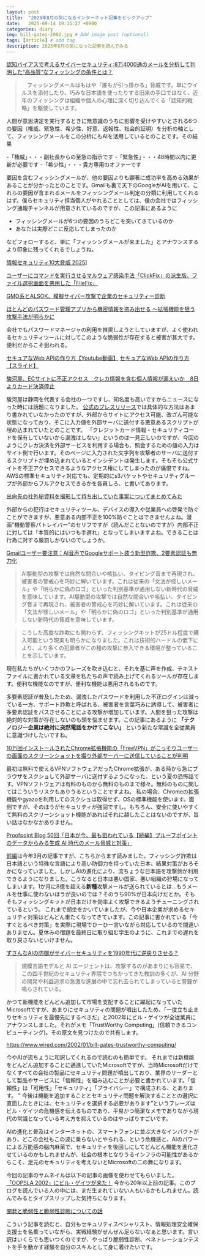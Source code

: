 ```yaml
---
layout: post
title:  "2025年8月の気になるインターネット記事をピックアップ"
date:   2025-09-14 19:15:27 +0900
categories: diary
img: bill-gates-2002.jpg # Add image post (optional)
tags: [article] # add tag
description: 2025年8月の気になった記事を読んでみる
---
```


[認知バイアスで考えるサイバーセキュリティ:8万4000通のメールを分析して判明した“高品質”なフィッシングの条件とは？](https://www.itmedia.co.jp/enterprise/articles/2508/01/news013.html)

>　フィッシングメールはもはや「誰もが引っ掛かる」脅威です。単にウイルスを添付したり、巧みな日本語を使ったりする旧来の手口ではなく、近年のフィッシングは組織や個人の心理に深く切り込んでくる「認知的戦略」を駆使しています。

人間が意思決定を実行するときに無意識のうちに影響を受けやすいとされる6つの要因（権威、緊急性、希少性、好意、返報性、社会的証明）を分析の軸として、フィッシングメールをこの分析にもAIを活用しているとのことです。その結果

-「権威」・・・副社長からの至急の指示です
-「緊急性」・・・48時間以内に更新が必要です
-「希少性」・・・貴方専用のオファーです

要因を含むフィッシングメールが、他の要因よりも顕著に成功率を高める効果があることが分かったとのことです。Gmailも裏で天下のGoogleがAIを用いて、これらの要因が含まれるメールをフィッシングメール判定の分類に利用してくれるはず。僕らセキュリティ担当個人がやれることとしては、僕の会社ではフィッシング通報チャンネルが用意されているのですが、この記事にあるように

- フィッシングメールが6つの要因のうちどこを突いてきているのか
- あなたは実際どこに反応してしまったのか

などフォローすると、単に「フィッシングメールが来ました」とアナウンスするより印象に残ってくれるでしょうね。

[情報セキュリティ10大脅威 2025](https://www.ipa.go.jp/security/10threats/10threats2025.html)]

[ユーザーにコマンドを実行させるマルウェア感染手法「ClickFix」の派生版、ファイル選択画面を悪用した「FileFix」](https://internet.watch.impress.co.jp/docs/news/2035100.html)

[GMO系とALSOK、模擬サイバー攻撃で企業のセキュリティー診断](https://www.nikkei.com/article/DGXZQOUC2843E0Y5A720C2000000/)

[ほとんどのパスワード管理アプリから機密情報を盗み出せる ～拡張機能を狙う攻撃手法が明らかに](https://forest.watch.impress.co.jp/docs/news/2040917.html)

会社でもパスワードマネージャの利用を推奨しようとしていますが、よく使われるセキュリティツールに対してこのような脆弱性が存在すると被害が甚大です。便利だからこそ狙われる。

[セキュアなWeb APIの作り方【Youtube動画】](https://www.youtube.com/watch?v=p3VmoPKrBNs)
[セキュアなWeb APIの作り方【スライド】](https://speakerdeck.com/oracle4engineer/secure-web-ap)


[駿河屋、ECサイトに不正アクセス　クレカ情報を含む個人情報が漏えいか　8日よりカード決済停止](https://www.itmedia.co.jp/news/articles/2508/09/news034.html)

駿河屋は静岡を代表する会社の一つですし、知名度も高いですからニュースになった時には話題になりました。
[公式のプレスリリース](https://www.suruga-ya.jp/feature/osirase/2025_08_08.html)では具体的な方法はあまり書かれていなかったのですが、外部からサイトにアクセス可能、改ざん可能な状態になっており、そこに入力値を外部サーバに送付する悪意あるスクリプトが埋め込まれていたとのことです。
「クレジットカード情報・セキュリティコードを保有していないから漏洩はしない」というのは一見正しいのですが、今回のようにクレカ決済を外部サービスを利用する場合も、照会するための値の入力はサイト側で行います。そのページに入力された文字列を攻撃者のサーバに送付するスクリプトが埋め込まれているとインシデントは発生します。そもそも公式サイトを不正アクセスできるようなアクセス権にしてしまったのが痛恨ですね。AWSの標準セキュリティ対応でも、定期的にs3バケットやセキュリティグループが外部からフルアクセスできるかを各員しろ、と書いてあります。

[出向先の社外秘資料を撮影して持ち出していた事案についてまとめてみた](https://piyolog.hatenadiary.jp/entry/2025/08/14/000155#f-a6945c0c)

外部からの犯行はセキュリティツール、デバイスの導入や従業員への啓発で防ぐことができますが、悪意ある内部不正を100%防ぐことはできませんよね。漫画"機動警察パトレイバー"のセリフですが（読んだことないのですが）内部不正に対しては「本質的にはいつも手遅れ」となってしまいますよね。できることは行為に対する厳罰しかないのでしょうか。

[Gmailユーザー要注意：AI音声でGoogleサポート装う新型詐欺、2要素認証も無力化](https://innovatopia.jp/cyber-security/cyber-security-news/63779/)


> AI駆動型の攻撃では自然な間合いや咳払い、タイピング音まで再現され、被害者の警戒心を巧妙に解いています。これは従来の「文法が怪しいメール」や「明らかに偽のロゴ」といった判別基準が通用しない新時代の脅威を意味しています。AI駆動型の攻撃では自然な間合いや咳払い、タイピング音まで再現され、被害者の警戒心を巧妙に解いています。これは従来の「文法が怪しいメール」や「明らかに偽のロゴ」といった判別基準が通用しない新時代の脅威を意味しています。

> こうした高度な詐欺にも関わらず、フィッシングキットが25ドル程度で購入可能という現実も明らかになりました。これは技術的ハードルの低下により、より多くの犯罪者がこの種の攻撃に参入できる環境が整っていることを示しています。

現在私たちがいくつかのフレーズを吹き込むと、それを基に声を作成、テキストファイルに書かれている文章を私たちの声で読み上げてくれるツールが存在します。便利な機能なのですが、便利な機能は悪用されるものです。

多要素認証が普及したため、漏洩したパスワードを利用した不正ログインは減っている一方、サポート詐欺と呼ばれる、被害者を言葉巧みに誘導して、被害者に多要素認証をパスさせることによる攻撃が増加しています。人間を狙った攻撃は絶対的な対策が存在しないのも頭を悩ませます。この記事にあるように **「テクノロジー企業は絶対に突然電話をかけてこない」** という新たな常識を全従業員に意識づけしたいですね。

[10万回インストールされたChrome拡張機能の「FreeVPN」がこっそりユーザーの画面のスクリーンショットを撮り外部サーバーに送信していることが判明](https://gigazine.net/news/20250821-freevpn-chrome-extension-captures-screen/)

最初は無料で使えるVPNソフトウェアだったChrome拡張が、ある時から急にブラウザをスクショして外部サーバに送付するようになった、という夏の恐怖話です。VPNソフトウェアは有料のものから無料のものまで様々。無料のものに関してはこういうリスクもありうるということですよね。
私の場合、Chromeの拡張機能やgyazoを利用してのスクショは取得せず、OSの標準機能を使います。面倒ですが、そのほうがセキュリティが強固ですし。もちろん、安全に使いやすくて無料のスクリーンショット機能があればそれに越したことはないのですが、旨い話はなかなかありません。

[Proofpoint Blog 50回「日本が今、最も狙われている【続編】プルーフポイントのデータからみる生成 AI 時代のメール脅威と対策」](https://scan.netsecurity.ne.jp/article/2025/08/26/53510.html)

[前編](https://www.proofpoint.com/jp/blog/email-and-cloud-threats/Japan-is-now-the-most-targeted-country-in-the-world)は今年3月の記事ですが、こちらからまず読みました。フィッシング詐欺は日本語という特殊な言語により高い防御力を持っていた日本、結果対策がおろそかになっていました。しかしAIの進化により、流ちょうな日本語を攻撃側が利用できるようになりました。こうなると日本は悪い国家、悪い組織の狩場になってしまいます。1か月に8億を超える**新種**攻撃メールが送られているとは…もうメールを仕事に使わないほうが良いのでは？そのうち90%が日本向けだとか。そもそもフィッシングキットが日本だけを効率よく攻撃できるようチューニングされているという。
これまで胡坐をかいていましたが、今や日本企業が求めるセキュリティ対策はどんどん重たくなってきています。この記事に書かれている「今すぐとるべき対策」を実際に現場でひーひー言いながら対応しているので間違いありません。夏休みの宿題を最終日に取り組む学生のように、これまでの遅れを取り戻さないといけません。

[ずさんなAIの防御がサイバーセキュリティを1990年代に逆戻りさせる？](https://yamdas.hatenablog.com/entry/20250819/sloppy-ai-defenses)

> 規模言語モデルと AI エージェントは、攻撃するのがあまりにも容易で、この四半世紀のセキュリティ界隈でつちかってきた教訓の多くが、AI 分野の開発や利益追求の急激な進展の中で忘れ去られてしまっていると警鐘が鳴らされている。

かつて新機能をどんどん追加して市場を支配することに躍起になっていたMicrosoftですが、あまりにセキュリティの問題が噴出したため、「一度立ち止まりセキュリティを最優先にするべきだ」と2002年にビル・ゲイツが全従業員にアナウンスしました。それがメモ「TrustWorthy Computing」(信頼できるコンピューティング)。その原文を見つけたので共有します。

https://www.wired.com/2002/01/bill-gates-trustworthy-computing/

今やAIが流ちょうに和訳してくれるので読むのも簡単です。
それまでは新機能をどんどん追加することに邁進していたMicrosoftですが、当時Microsoftだけでなくすべての会社の製品にセキュリティ問題が噴出しており、業界のリーダーとして製品やサービスに「信頼性」を組み込むことが必要と書かれています。「信頼性」は「可用性」「セキュリティ」「プライバシー」で構成される、とあります。
” 今後は機能を追加することとセキュリティ問題を解決することとの選択に直面したときには、セキュリティを選択する必要があります”というフレーズはビル・ゲイツの危機感を伝えるものであり、平易かつ簡潔なメモでありながら現代の常識となっている考え方を抑えているのはやっぱりすごいです。

AIの進化と普及はインターネットの、スマートフォンに並ぶ大きなインパクトがあり、どこの会社もこの波に乗らないとやられる、という危機感と、AIのパワーによる万能感の脳内麻薬で、セキュリティを後回しにしてどんどん機能を進化させているのかもしれませんが、社会の根本となりうるインフラの可能性があるからこそ、足元のセキュリティを考えないとMicrosoftの二の舞になります。

今回の記事のサムネイルは以下の記事の画像を使わせてもらいました。
[「OOPSLA 2002」にビル・ゲイツが来た！](https://www.itmedia.co.jp/im/articles/0212/07/news001.html)
今から20年以上前の記事。このブログを読んでいる人の中には、まだ生まれていない人もいるかもしれません。読んでみるとタイプスリップした気持ちになります。

[開発と脆弱性と脆弱性診断についての話](https://speakerdeck.com/su3158/kai-fa-tocui-ruo-xing-tocui-ruo-xing-zhen-duan-nituitenohua)

こういう記事を読むと、自分もセキュリティスペシャリスト、情報処理安全確保支援士を名乗っていながら、実戦経験がぜんぜん足らないなぁと思います。言い訳はいくらでも思いつくのですが、やっぱり脆弱性診断、ペネトレーションテストを手を動かす経験を自分のスキルとして身に着けたいです。